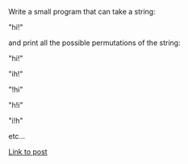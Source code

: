 Write a small program that can take a string:

"hi!"

and print all the possible permutations of the string:

"hi!"

"ih!"

"!hi"

"h!i"

"i!h"

etc...

[Link to post](https://www.reddit.com/r/dailyprogrammer/comments/pxs2x/2202012_challenge_12_easy/)